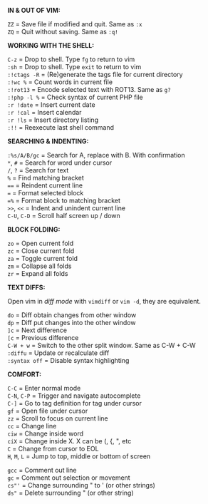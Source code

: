 **IN & OUT OF VIM:**

`ZZ` = Save file if modified and quit. Same as `:x`  
`ZQ` = Quit without saving. Same as `:q!`

**WORKING WITH THE SHELL:**

`C-z` = Drop to shell. Type `fg` to return to vim  
`:sh` = Drop to shell. Type `exit` to return to vim  
`:!ctags -R` = (Re)generate the tags file for current directory  
`:!wc %` = Count words in current file  
`:!rot13` = Encode selected text with ROT13. Same as `g?`  
`:!php -l %` = Check syntax of current PHP file  
`:r !date` = Insert current date  
`:r !cal` = Insert calendar  
`:r !ls` = Insert directory listing  
`:!!` = Reexecute last shell command  

**SEARCHING & INDENTING:**

`:%s/A/B/gc` = Search for A, replace with B. With confirmation  
`*`, `#` = Search for word under cursor  
`/`, `?` = Search for text  
`%` = Find matching bracket  
`==` = Reindent current line  
`=` = Format selected block  
`=%` = Format block to matching bracket  
`>>`, `<<` = Indent and unindent current line  
`C-U`, `C-D` = Scroll half screen up / down

**BLOCK FOLDING:**

`zo` = Open current fold  
`zc` = Close current fold  
`za` = Toggle current fold  
`zm` = Collapse all folds  
`zr` = Expand all folds  

**TEXT DIFFS:**

Open vim in *diff mode* with `vimdiff` or `vim -d`, they are equivalent.

`do` = Diff obtain changes from other window  
`dp` = Diff put changes into the other window  
`]c` = Next difference  
`[c` = Previous difference  
`C-W + w` = Switch to the other split window. Same as C-W + C-W  
`:diffu` = Update or recalculate diff  
`:syntax off` = Disable syntax highlighting  

**COMFORT:**

`C-C` = Enter normal mode  
`C-N`, `C-P` = Trigger and navigate autocomplete  
`C-]` = Go to tag definition for tag under cursor  
`gf` = Open file under cursor  
`zz` = Scroll to focus on current line  
`cc` = Change line  
`ciw` = Change inside word  
`ciX` = Change inside X. X can be (, {, ", etc  
`C` = Change from cursor to EOL  
`H`, `M`, `L` = Jump to top, middle or bottom of screen

`gcc` = Comment out line  
`gc` = Comment out selection or movement  
`cs"'` = Change surrounding " to ' (or other strings)  
`ds"` = Delete surrounding " (or other string)
